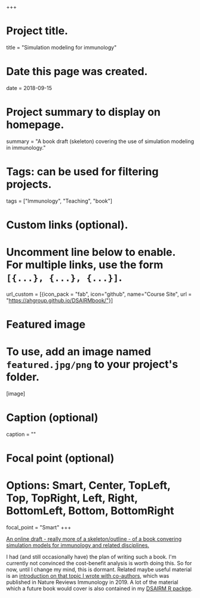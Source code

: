 +++
# Project title.
title = "Simulation modeling for immunology"

# Date this page was created.
date = 2018-09-15

# Project summary to display on homepage.
summary = "A book draft (skeleton) covering the use of simulation modeling in immunology."

# Tags: can be used for filtering projects.
tags = ["Immunology", "Teaching", "book"]

# Custom links (optional).
#   Uncomment line below to enable. For multiple links, use the form `[{...}, {...}, {...}]`.
url_custom = [{icon_pack = "fab", icon="github", name="Course Site", url = "https://ahgroup.github.io/DSAIRMbook/"}]


# Featured image
# To use, add an image named `featured.jpg/png` to your project's folder. 
[image]
  # Caption (optional)
  caption = ""
  # Focal point (optional)
  # Options: Smart, Center, TopLeft, Top, TopRight, Left, Right, BottomLeft, Bottom, BottomRight
  focal_point = "Smart"
+++

[An online draft - really more of a skeleton/outline - of a book convering simulation models for immunology and related disciplines.](https://ahgroup.github.io/DSAIRMbook/) 


I had (and still occasionally have) the plan of writing such a book. I'm currently not convinced the cost-benefit analysis is worth doing this. So for now, until I change my mind, this is dormant. Related maybe useful material is an [introduction on that topic I wrote with co-authors](), which was published in Nature Reviews Immunology in 2019. A lot of the material which a future book would cover is also contained in my [DSAIRM R packge](https://ahgroup.github.io/DSAIRM/).
 

